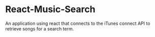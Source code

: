 # React-Music-Search
An application using react that connects to the iTunes connect API to retrieve songs for a search term.
